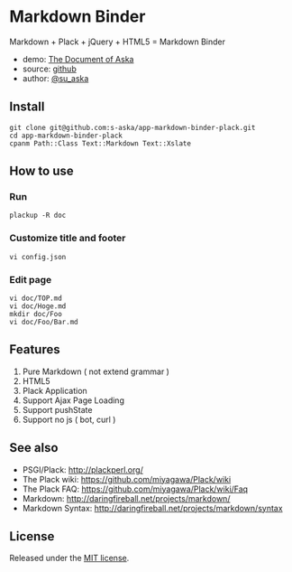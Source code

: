 # Markdown Binder

Markdown + Plack + jQuery + HTML5 = Markdown Binder

- demo: [The Document of Aska](http://doc.7kai.org)
- source: [github](https://github.com/s-aska/app-markdown-binder-plack)
- author: [@su_aska](http://twitter.com/su_aska)

## Install

    git clone git@github.com:s-aska/app-markdown-binder-plack.git
    cd app-markdown-binder-plack
    cpanm Path::Class Text::Markdown Text::Xslate

## How to use

### Run

    plackup -R doc

### Customize title and footer

    vi config.json

### Edit page

    vi doc/TOP.md
    vi doc/Hoge.md
    mkdir doc/Foo
    vi doc/Foo/Bar.md

## Features
1. Pure Markdown ( not extend grammar )
2. HTML5
3. Plack Application
4. Support Ajax Page Loading
5. Support pushState
6. Support no js ( bot, curl )

## See also
- PSGI/Plack: <http://plackperl.org/>
- The Plack wiki: <https://github.com/miyagawa/Plack/wiki>
- The Plack FAQ: <https://github.com/miyagawa/Plack/wiki/Faq>
- Markdown: <http://daringfireball.net/projects/markdown/>
- Markdown Syntax: <http://daringfireball.net/projects/markdown/syntax>

## License
Released under the [MIT license](http://creativecommons.org/licenses/MIT/).

